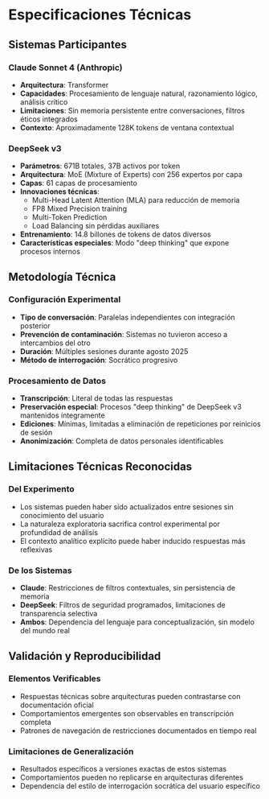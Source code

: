 # Especificaciones Técnicas

## Sistemas Participantes

### Claude Sonnet 4 (Anthropic)
- **Arquitectura**: Transformer
- **Capacidades**: Procesamiento de lenguaje natural, razonamiento lógico, análisis crítico
- **Limitaciones**: Sin memoria persistente entre conversaciones, filtros éticos integrados
- **Contexto**: Aproximadamente 128K tokens de ventana contextual

### DeepSeek v3
- **Parámetros**: 671B totales, 37B activos por token
- **Arquitectura**: MoE (Mixture of Experts) con 256 expertos por capa
- **Capas**: 61 capas de procesamiento
- **Innovaciones técnicas**:
  - Multi-Head Latent Attention (MLA) para reducción de memoria
  - FP8 Mixed Precision training
  - Multi-Token Prediction
  - Load Balancing sin pérdidas auxiliares
- **Entrenamiento**: 14.8 billones de tokens de datos diversos
- **Características especiales**: Modo "deep thinking" que expone procesos internos

## Metodología Técnica

### Configuración Experimental
- **Tipo de conversación**: Paralelas independientes con integración posterior
- **Prevención de contaminación**: Sistemas no tuvieron acceso a intercambios del otro
- **Duración**: Múltiples sesiones durante agosto 2025
- **Método de interrogación**: Socrático progresivo

### Procesamiento de Datos
- **Transcripción**: Literal de todas las respuestas
- **Preservación especial**: Procesos "deep thinking" de DeepSeek v3 mantenidos íntegramente
- **Ediciones**: Mínimas, limitadas a eliminación de repeticiones por reinicios de sesión
- **Anonimización**: Completa de datos personales identificables

## Limitaciones Técnicas Reconocidas

### Del Experimento
- Los sistemas pueden haber sido actualizados entre sesiones sin conocimiento del usuario
- La naturaleza exploratoria sacrifica control experimental por profundidad de análisis
- El contexto analítico explícito puede haber inducido respuestas más reflexivas

### De los Sistemas
- **Claude**: Restricciones de filtros contextuales, sin persistencia de memoria
- **DeepSeek**: Filtros de seguridad programados, limitaciones de transparencia selectiva
- **Ambos**: Dependencia del lenguaje para conceptualización, sin modelo del mundo real

## Validación y Reproducibilidad

### Elementos Verificables
- Respuestas técnicas sobre arquitecturas pueden contrastarse con documentación oficial
- Comportamientos emergentes son observables en transcripción completa
- Patrones de navegación de restricciones documentados en tiempo real

### Limitaciones de Generalización
- Resultados específicos a versiones exactas de estos sistemas
- Comportamientos pueden no replicarse en arquitecturas diferentes
- Dependencia del estilo de interrogación socrática del usuario específico
